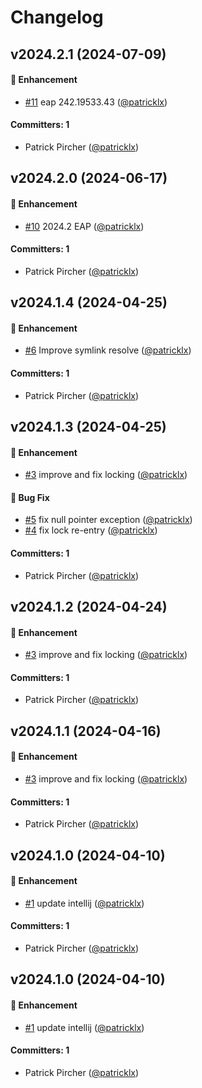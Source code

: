 # Changelog


## v2024.2.1 (2024-07-09)

#### :rocket: Enhancement
* [#11](https://github.com/patricklx/intellij-wsl-symlinks/pull/11) eap 242.19533.43 ([@patricklx](https://github.com/patricklx))

#### Committers: 1
- Patrick Pircher ([@patricklx](https://github.com/patricklx))


## v2024.2.0 (2024-06-17)

#### :rocket: Enhancement
* [#10](https://github.com/patricklx/intellij-wsl-symlinks/pull/10) 2024.2 EAP ([@patricklx](https://github.com/patricklx))

#### Committers: 1
- Patrick Pircher ([@patricklx](https://github.com/patricklx))




## v2024.1.4 (2024-04-25)

#### :rocket: Enhancement
* [#6](https://github.com/patricklx/intellij-wsl-symlinks/pull/6) Improve symlink resolve ([@patricklx](https://github.com/patricklx))

#### Committers: 1
- Patrick Pircher ([@patricklx](https://github.com/patricklx))


## v2024.1.3 (2024-04-25)

#### :rocket: Enhancement
* [#3](https://github.com/patricklx/intellij-wsl-symlinks/pull/3) improve and fix locking  ([@patricklx](https://github.com/patricklx))

#### :bug: Bug Fix
* [#5](https://github.com/patricklx/intellij-wsl-symlinks/pull/5) fix null pointer exception ([@patricklx](https://github.com/patricklx))
* [#4](https://github.com/patricklx/intellij-wsl-symlinks/pull/4) fix lock re-entry ([@patricklx](https://github.com/patricklx))

#### Committers: 1
- Patrick Pircher ([@patricklx](https://github.com/patricklx))


## v2024.1.2 (2024-04-24)

#### :rocket: Enhancement
* [#3](https://github.com/patricklx/intellij-wsl-symlinks/pull/3) improve and fix locking  ([@patricklx](https://github.com/patricklx))

#### Committers: 1
- Patrick Pircher ([@patricklx](https://github.com/patricklx))


## v2024.1.1 (2024-04-16)

#### :rocket: Enhancement
* [#3](https://github.com/patricklx/intellij-wsl-symlinks/pull/3) improve and fix locking  ([@patricklx](https://github.com/patricklx))

#### Committers: 1
- Patrick Pircher ([@patricklx](https://github.com/patricklx))


## v2024.1.0 (2024-04-10)

#### :rocket: Enhancement
* [#1](https://github.com/patricklx/intellij-wsl-symlinks/pull/1) update intellij ([@patricklx](https://github.com/patricklx))

#### Committers: 1
- Patrick Pircher ([@patricklx](https://github.com/patricklx))


## v2024.1.0 (2024-04-10)

#### :rocket: Enhancement
* [#1](https://github.com/patricklx/intellij-wsl-symlinks/pull/1) update intellij ([@patricklx](https://github.com/patricklx))

#### Committers: 1
- Patrick Pircher ([@patricklx](https://github.com/patricklx))
